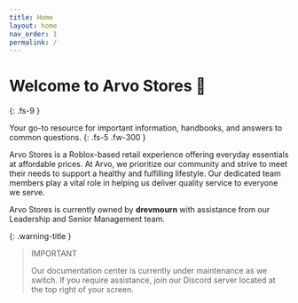 ```yaml
---
title: Home
layout: home
nav_order: 1
permalink: /
---
```


# Welcome to Arvo Stores 👋
{: .fs-9 }

Your go-to resource for important information, handbooks, and answers to common questions.
{: .fs-5 .fw-300 }

Arvo Stores is a Roblox-based retail experience offering everyday essentials at affordable prices. At Arvo, we prioritize our community and strive to meet their needs to support a healthy and fulfilling lifestyle. Our dedicated team members play a vital role in helping us deliver quality service to everyone we serve.

Arvo Stores is currently owned by **drevmourn** with assistance from our Leadership and Senior Management team.

{: .warning-title }
> IMPORTANT
>
> Our documentation center is currently under maintenance as we switch. If you require assistance, join our Discord server located at the top right of your screen.